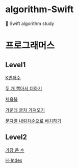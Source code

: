# algorithm-Swift
🤯 Swift algorithm study

# 프로그래머스
## Level1
[K번째수][K번째수]

[두 개 뽑아서 더하기][두 개 뽑아서 더하기]

[체육복][체육복]

[가운데 글자 가져오기][가운데 글자 가져오기]

[문자열 내림차순으로 배치하기][문자열 내림차순으로 배치하기]

## Level2
[가장 큰 수][가장 큰 수]

[H-Index][H-Index]

[K번째수]: https://github.com/hyun99999/algorithm-Swift/blob/master/Level1/풀이/K번째수.md
[두 개 뽑아서 더하기]: https://github.com/hyun99999/algorithm-Swift/blob/master/Level1/풀이/두%20개%20뽑아서%20더하기.md
[체육복]: https://github.com/hyun99999/algorithm-Swift/blob/master/Level1/풀이/체육복.md
[가장 큰 수]: https://github.com/hyun99999/algorithm-Swift/blob/master/Level2/풀이/가장%20큰%20수.md
[H-Index]: https://github.com/hyun99999/algorithm-Swift/blob/master/Level2/풀이/H-Index.md
[가운데 글자 가져오기]: https://github.com/hyun99999/algorithm-Swift/blob/master/Level1/풀이/가운데%20글자%20가져오기.md
[문자열 내림차순으로 배치하기]: https://github.com/hyun99999/algorithm-Swift/blob/master/Level1/풀이/문자열%20내림차순으로%20배치하기.md
[크레인 인형뽑기 게임]: https://github.com/hyun99999/algorithm-Swift/blob/master/Level1/풀이/크레인%20인형뽑기%20게임.md

